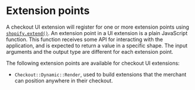 # Extension points

A checkout UI extension will register for one or more extension points using [`shopify.extend()`](./globals.md). An extension point in a UI extension is a plain JavaScript function. This function receives some API for interacting with the application, and is expected to return a value in a specific shape. The input arguments and the output type are different for each extension point.

The following extension points are available for checkout UI extensions:

- `Checkout::Dynamic::Render`, used to build extensions that the merchant can position anywhere in their checkout.
